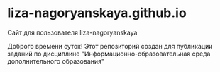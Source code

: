 # liza-nagoryanskaya.github.io
Сайт для пользователя liza-nagoryanskaya

Доброго времени суток! Этот репозиторий создан для публикации заданий по дисциплине "Информационно-образовательная среда дополнительного образования"
